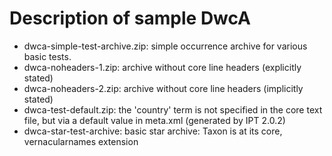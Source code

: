 Description of sample DwcA
==========================

* dwca-simple-test-archive.zip: simple occurrence archive for various basic tests.
* dwca-noheaders-1.zip: archive without core line headers (explicitly stated)
* dwca-noheaders-2.zip: archive without core line headers (implicitly stated)
* dwca-test-default.zip: the 'country' term is not specified in the core text file, but via a default value in meta.xml (generated by IPT 2.0.2)
* dwca-star-test-archive: basic star archive: Taxon is at its core, vernacularnames extension